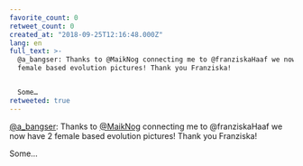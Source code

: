 ```yaml
---
favorite_count: 0
retweet_count: 0
created_at: "2018-09-25T12:16:48.000Z"
lang: en
full_text: >-
  @a_bangser: Thanks to @MaikNog connecting me to @franziskaHaaf we now have 2
  female based evolution pictures! Thank you Franziska!


  Some…
retweeted: true
---
```


[@a_bangser](https://twitter.com/a_bangser): Thanks to
[@MaikNog](https://twitter.com/MaikNog) connecting me to @franziskaHaaf we now
have 2 female based evolution pictures! Thank you Franziska!

Some…
